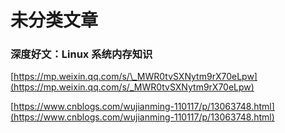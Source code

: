 # 未分类文章

### 深度好文：Linux 系统内存知识 <a id="activity-name"></a>

[https://mp.weixin.qq.com/s/\_MWR0tvSXNytm9rX70eLpw](https://mp.weixin.qq.com/s/_MWR0tvSXNytm9rX70eLpw)

[https://www.cnblogs.com/wujianming-110117/p/13063748.html](https://www.cnblogs.com/wujianming-110117/p/13063748.html)





